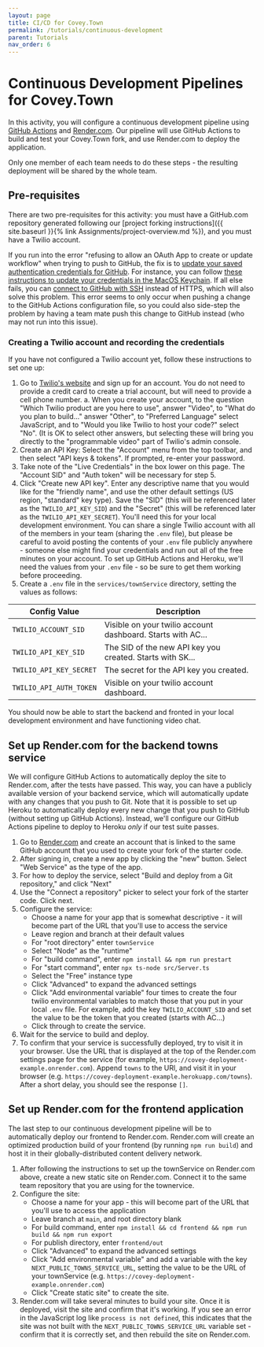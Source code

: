 ```yaml
---
layout: page
title: CI/CD for Covey.Town
permalink: /tutorials/continuous-development
parent: Tutorials
nav_order: 6
---
```


# Continuous Development Pipelines for Covey.Town

In this activity, you will configure a continuous development pipeline using [GitHub Actions](https://github.com/features/actions) and [Render.com](https://www.render.com). Our pipeline will use GitHub Actions to build and test your Covey.Town fork, and use Render.com to deploy the application.

Only one member of each team needs to do these steps - the resulting deployment will be shared by the whole team.

## Pre-requisites
There are two pre-requisites for this activity: you must have a GitHub.com repository generated following our [project forking instructions]({{ site.baseurl }}{% link Assignments/project-overview.md %}), and you must have a Twilio account. 

If you run into the error "refusing to allow an OAuth App to create or update workflow" when trying to push to GitHub, the fix is to [update your saved authentication credentials for GitHub](https://stackoverflow.com/questions/64059610/how-to-resolve-refusing-to-allow-an-oauth-app-to-create-or-update-workflow-on). For instance, you can follow [these instructions to update your credentials in the MacOS Keychain](https://docs.github.com/en/github/using-git/updating-credentials-from-the-macos-keychain). If all else fails, you can [connect to GitHub with SSH](https://docs.github.com/en/github/authenticating-to-github/connecting-to-github-with-ssh) instead of HTTPS, which will also solve this problem. This error seems to only occur when pushing a change to the GitHub Actions configuration file, so you could also side-step the problem by having a team mate push this change to GitHub instead (who may not run into this issue).

### Creating a Twilio account and recording the credentials
If you have not configured a Twilio account yet, follow these instructions to set one up:
1. Go to [Twilio's website](https://www.twilio.com/) and sign up for an account. You do not need to provide a credit card to create a trial account, but will need to provide a cell phone number.
	a. When you create your account, to the question "Which Twilio product are you here to use", answer "Video", to "What do you plan to build..." answer "Other", to "Preferred Language" select JavaScript, and to "Would you like Twilio to host your code?" select "No". (It is OK to select other answers, but selecting these will bring you directly to the "programmable video" part of Twilio's admin console. 
2. Create an API Key: Select the "Account" menu from the top toolbar, and then select "API keys & tokens". If prompted, re-enter your password.
3. Take note of the "Live Credentials" in the box lower on this page. The "Account SID" and "Auth token" will be necessary for step 5.
4. Click "Create new API key". Enter any descriptive name that you would like for the "friendly name", and use the other default settings (US region, "standard" key type). Save the "SID" (this will be referenced later as the `TWILIO_API_KEY_SID`) and the "Secret" (this will be referenced later as the `TWILIO_API_KEY_SECRET`).
You'll need this for your local development environment. You can share a single Twilio account with all of the members in your team (sharing the `.env` file), but please be careful to avoid posting the contents of your `.env` file publicly anywhere - someone else might find your credentials and run out all of the free minutes on your account. To set up GitHub Actions and Heroku, we'll need the values from your `.env` file - so be sure to get them working before proceeding.
5. Create a `.env` file in the `services/townService` directory, setting the values as follows:

| Config Value            | Description                               |
| ----------------------- | ----------------------------------------- |
| `TWILIO_ACCOUNT_SID`    | Visible on your twilio account dashboard. Starts with AC...|
| `TWILIO_API_KEY_SID`    | The SID of the new API key you created. Starts with SK...  |
| `TWILIO_API_KEY_SECRET` | The secret for the API key you created.   |
| `TWILIO_API_AUTH_TOKEN` | Visible on your twilio account dashboard. |

You should now be able to start the backend and fronted in your local development environment and have functioning video chat.

## Set up Render.com for the backend towns service
We will configure GitHub Actions to automatically deploy the site to Render.com, after the tests have passed. This way, you can have a publicly available version of your backend service, which will automatically update with any changes that you push to Git.
Note that it is possible to set up Heroku to automatically deploy every new change that you push to GitHub (without setting up GitHub Actions). Instead, we'll configure our GitHub Actions pipeline to deploy to Heroku *only* if our test suite passes.
 
1. Go to [Render.com](https://www.render.com) and create an account that is linked to the same GitHub account that you used to create your fork of the starter code.
2. After signing in, create a new app by clicking the "new" button. Select "Web Service" as the type of the app.
3. For how to deploy the service, select "Build and deploy from a Git repository," and click "Next"
4. Use the "Connect a repository" picker to select your fork of the starter code. Click next.
5. Configure the service:
	* Choose a name for your app that is somewhat descriptive - it will become part of the URL that you'll use to access the service
	* Leave region and branch at their default values
	* For "root directory" enter `townService`
	* Select "Node" as the "runtime"
	* For "build command", enter `npm install && npm run prestart`
	* For "start command", enter `npx ts-node src/Server.ts`
	* Select the "Free" instance type
	* Click "Advanced" to expand the advanced settings
	* Click "Add environmental variable" four times to create the four twilio environmental variables to match those that you put in your local `.env` file. For example, add the key `TWILIO_ACCOUNT_SID` and set the value to be the token that you created (starts with AC...) 
	* Click through to create the service.
6. Wait for the service to build and deploy.
7. To confirm that your service is successfully deployed, try to visit it in your browser. Use the URL that is displayed at the top of the Render.com settings page for the service (for example, `https://covey-deployment-example.onrender.com`). Append `towns` to the URl, and visit it in your browser (e.g. `https://covey-deployment-example.herokuapp.com/towns`). After a short delay, you should see the response `[]`.

## Set up Render.com for the frontend application
The last step to our continuous development pipeline will be to automatically deploy our frontend to Render.com. Render.com will create an optimized production build of your frontend (by running `npm run build`) and host it in their globally-distributed content delivery network. 
 
1. After following the instructions to set up the townService on Render.com above, create a new static site on Render.com. Connect it to the same team repository that you are using for the townervice.
2. Configure the site:
	* Choose a name for your app - this will become part of the URL that you'll use to access the application
	* Leave branch at `main`, and root directory blank
	* For build command, enter `npm install && cd frontend && npm run build && npm run export` 
	* For publish directory, enter `frontend/out`
	* Click "Advanced" to expand the advanced settings
	* Click "Add environmental variable" and add a variable with the key `NEXT_PUBLIC_TOWNS_SERVICE_URL`, setting the value to be the URL of your townService (e.g. `https://covey-deployment-example.onrender.com`)
	* Click "Create static site" to create the site.
3. Render.com will take several minutes to build your site. Once it is deployed, visit the site and confirm that it's working. If you see an error in the JavaScript log like `process is not defined`, this indicates that the site was not built with the `NEXT_PUBLIC_TOWNS_SERVICE_URL` variable set - confirm that it is correctly set, and then rebuild the site on Render.com. 
